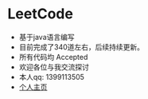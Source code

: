 # LeetCode
* 基于java语言编写
* 目前完成了340道左右，后续持续更新。
* 所有代码均 Accepted
* 欢迎各位与我交流探讨
* 本人qq: 1399113505
* [个人主页](https://leetcode-cn.com/u/yourfantasy/)
